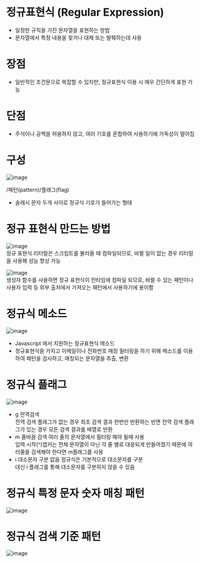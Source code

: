 # 정규표현식 (Regular Expression)
- 일정한 규칙을 가진 문자열을 표현하는 방법
- 문자열에서 특정 내용을 찾거나 대체 또는 발췌하는데 사용

# 장점
- 일반적인 조건문으로 복잡할 수 있지만, 정규표현식 이용 시 매우 간단하게 표현 가능

# 단점
- 주석이나 공백을 허용하지 않고, 여러 기호를 혼합하여 사용하기에 가독성이 떨어짐

# 구성

![image](https://github.com/chelling2/RegularExpression_JS/assets/114050357/70db1aab-e886-48db-892d-3165d56d8a42)

  /패턴(pattern)/플래그(flag)
- 슬래시 문자 두개 사이로 정규식 기호가 들어가는 형태

# 정규 표현식 만드는 방법
![image](https://github.com/chelling2/RegularExpression_JS/assets/114050357/a6ac863c-7f35-4dcc-9ae1-8b1af63660e3)       
정규 표현식 리터럴은 스크립트를 불러올 때 컴파일되므로, 바뀔 일이 없는 경우 리터럴을 사용해 성능 향상 가능        

![image](https://github.com/chelling2/RegularExpression_JS/assets/114050357/0916c6ee-505f-4675-86ad-4dfd652ffd2b)    
생성자 함수를 사용하면 정규 표현식이 런타임에 컴파일 되므로, 바뀔 수 있는 패턴이나 사용자 입력 등 외부 출처에서 가져오는 패턴에서 사용하기에 용이함    

# 정규식 메소드
![image](https://github.com/chelling2/RegularExpression_JS/assets/114050357/67b6200f-cf96-43db-9e7d-4c29c224f090)    
- Javascript 에서 지원하는 정규표현식 메소드
- 정규표현식을 가지고 이메일이나 전화번호 매칭 필터링을 하기 위해 메소드를 이용하여 패턴을 검사하고, 매칭되는 문자열을 추출, 변환

# 정규식 플래그
![image](https://github.com/chelling2/RegularExpression_JS/assets/114050357/04bf2099-2f98-4b40-a72f-83ea3cb3e374)     
- g 전역검색    
전역 검색 플래그가 없는 경우 최초 검색 결과 한번만 반환하는 반면 전역 검색 플래그가 있는 경우 모든 검색 결과를 배열로 반환
- m 줄바꿈 검색
여러 줄의 문자열에서 필터링 해야 될때 사용     
입력 시작(^)앱커는 전체 문자열이 아닌 각 줄 별로 대응되게 만들어졌기 때문에 여러줄을 검색해야 한다면 m플래그를 사용
- i 대소문자 구분 없음
정규식은 기본적으로 대소문자를 구분    
대신 i 플래그를 통해 대소문자를 구분하지 않을 수 있음

# 정규식 특정 문자 숫자 매칭 패턴
![image](https://github.com/chelling2/RegularExpression_JS/assets/114050357/2cc996ef-99e8-4fd9-b12f-41cdb8790acc)

# 정규식 검색 기준 패턴
![image](https://github.com/chelling2/RegularExpression_JS/assets/114050357/c4e4d1ac-825f-4718-b5d0-a5f69d0edf56)










  







   







  
